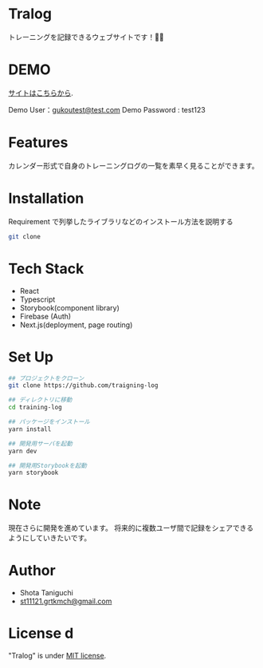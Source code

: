 # Tralog

トレーニングを記録できるウェブサイトです！💪🏼

# DEMO

[サイトはこちらから](https://training-log-puce.vercel.app/).

Demo User：gukoutest@test.com
Demo Password : test123

# Features

カレンダー形式で自身のトレーニングログの一覧を素早く見ることができます。

# Installation

Requirement で列挙したライブラリなどのインストール方法を説明する

```bash
git clone
```

# Tech Stack

-   React
-   Typescript
-   Storybook(component library)
-   Firebase (Auth)
-   Next.js(deployment, page routing)

# Set Up

```bash
## プロジェクトをクローン
git clone https://github.com/traigning-log

## ディレクトリに移動
cd training-log

## パッケージをインストール
yarn install

## 開発用サーバを起動
yarn dev

## 開発用Storybookを起動
yarn storybook
```

# Note

現在さらに開発を進めています。
将来的に複数ユーザ間で記録をシェアできるようにしていきたいです。

# Author

-   Shota Taniguchi
-   st11121.grtkmch@gmail.com

# License d

"Tralog" is under [MIT license](https://en.wikipedia.org/wiki/MIT_License).
